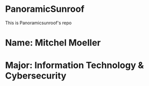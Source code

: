 # PanoramicSunroof
This is Panoramicsunroof's repo
# Name: Mitchel Moeller
# Major: Information Technology & Cybersecurity
